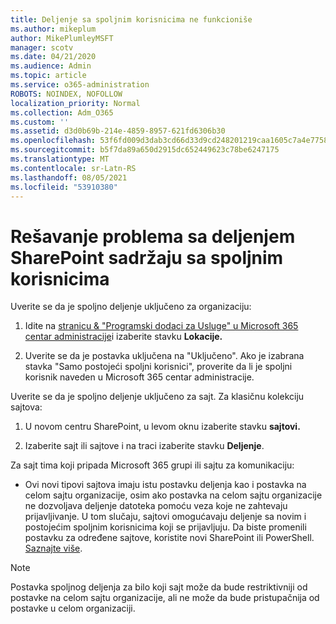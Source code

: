 ```yaml
---
title: Deljenje sa spoljnim korisnicima ne funkcioniše
ms.author: mikeplum
author: MikePlumleyMSFT
manager: scotv
ms.date: 04/21/2020
ms.audience: Admin
ms.topic: article
ms.service: o365-administration
ROBOTS: NOINDEX, NOFOLLOW
localization_priority: Normal
ms.collection: Adm_O365
ms.custom: ''
ms.assetid: d3d0b69b-214e-4859-8957-621fd6306b30
ms.openlocfilehash: 53f6fd009d3dab3cd66d33d9cd248201219caa1605c7a4e7758a5a8d720f68c2
ms.sourcegitcommit: b5f7da89a650d2915dc652449623c78be6247175
ms.translationtype: MT
ms.contentlocale: sr-Latn-RS
ms.lasthandoff: 08/05/2021
ms.locfileid: "53910380"
---
```

# <a name="fix-problems-sharing-sharepoint-content-with-external-users"></a>Rešavanje problema sa deljenjem SharePoint sadržaju sa spoljnim korisnicima

Uverite se da je spoljno deljenje uključeno za organizaciju:
  
1. Idite na [stranicu &amp; "Programski dodaci za Usluge" u Microsoft 365 centar administracije](https://portal.office.com/adminportal/home#/Settings/ServicesAndAddIns)i izaberite stavku **Lokacije.**
    
2. Uverite se da je postavka uključena na "Uključeno". Ako je izabrana stavka "Samo postojeći spoljni korisnici", proverite da li je spoljni korisnik naveden u Microsoft 365 centar administracije.
    
Uverite se da je spoljno deljenje uključeno za sajt. Za klasičnu kolekciju sajtova:
  
1. U novom centru SharePoint, u levom oknu izaberite stavku **sajtovi.**
    
2. Izaberite sajt ili sajtove i na traci izaberite stavku **Deljenje**.
    
Za sajt tima koji pripada Microsoft 365 grupi ili sajtu za komunikaciju:
  
- Ovi novi tipovi sajtova imaju istu postavku deljenja kao i postavka na celom sajtu organizacije, osim ako postavka na celom sajtu organizacije ne dozvoljava deljenje datoteka pomoću veza koje ne zahtevaju prijavljivanje. U tom slučaju, sajtovi omogućavaju deljenje sa novim i postojećim spoljnim korisnicima koji se prijavljuju. Da biste promenili postavku za određene sajtove, koristite novi SharePoint ili PowerShell. [Saznajte više](https://go.microsoft.com/fwlink/?linkid=871863).
    
> [!NOTE]
> Postavka spoljnog deljenja za bilo koji sajt može da bude restriktivniji od postavke na celom sajtu organizacije, ali ne može da bude pristupačnija od postavke u celom organizaciji. 
  

